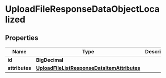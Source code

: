 

# UploadFileResponseDataObjectLocalized


## Properties

| Name | Type | Description | Notes |
|------------ | ------------- | ------------- | -------------|
|**id** | **BigDecimal** |  |  [optional] |
|**attributes** | [**UploadFileListResponseDataItemAttributes**](UploadFileListResponseDataItemAttributes.md) |  |  [optional] |



